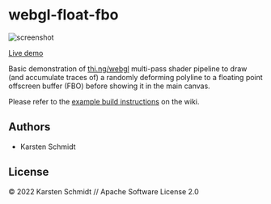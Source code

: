 # webgl-float-fbo

![screenshot](https://raw.githubusercontent.com/thi-ng/umbrella/develop/assets/examples/webgl-float-fbo.jpg)

[Live demo](http://demo.thi.ng/umbrella/webgl-float-fbo/)

Basic demonstration of
[thi.ng/webgl](https://github.com/thi-ng/umbrella/tree/develop/packages/webgl)
multi-pass shader pipeline to draw (and accumulate traces of) a randomly
deforming polyline to a floating point offscreen buffer (FBO) before showing it
in the main canvas.

Please refer to the [example build
instructions](https://github.com/thi-ng/umbrella/wiki/Example-build-instructions)
on the wiki.

## Authors

- Karsten Schmidt

## License

&copy; 2022 Karsten Schmidt // Apache Software License 2.0
